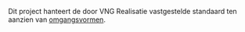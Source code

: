 Dit project hanteert de door VNG Realisatie vastgestelde standaard ten aanzien van [omgangsvormen](https://github.com/VNG-Realisatie/API-Kennisbank/blob/master/CODE_OF_CONDUCT.md).
